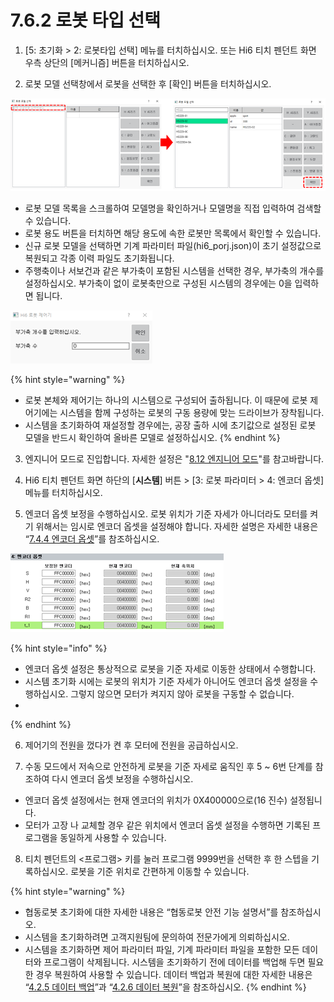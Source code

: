 ﻿# 7.6.2 로봇 타입 선택


1.	\[5: 초기화 &gt; 2: 로봇타입 선택\] 메뉴를 터치하십시오. 또는 Hi6 티치 펜던트 화면 우측 상단의 \[메커니즘\] 버튼을 터치하십시오.

2.	로봇 모델 선택창에서 로봇을 선택한 후 \[확인\] 버튼을 터치하십시오.

![](../../_assets/tp630/init-robot-select.png)

* 로봇 모델 목록을 스크롤하여 모델명을 확인하거나 모델명을 직접 입력하여 검색할 수 있습니다.
* 로봇 용도 버튼을 터치하면 해당 용도에 속한 로봇만 목록에서 확인할 수 있습니다.
* 신규 로봇 모델을 선택하면 기계 파라미터 파일\(hi6\_porj.json\)이 초기 설정값으로 복원되고 각종 이력 파일도 초기화됩니다.
* 주행축이나 서보건과 같은 부가축이 포함된 시스템을 선택한 경우, 부가축의 개수를 설정하십시오. 부가축이 없이 로봇축만으로 구성된 시스템의 경우에는 0을 입력하면 됩니다.

![](../../_assets/tp630/init-addaxis-pop.png)

{% hint style="warning" %}
* 로봇 본체와 제어기는 하나의 시스템으로 구성되어 출하됩니다. 이 때문에 로봇 제어기에는 시스템을 함께 구성하는 로봇의 구동 용량에 맞는 드라이브가 장착됩니다.
* 시스템을 초기화하여 재설정할 경우에는, 공장 출하 시에 초기값으로 설정된 로봇 모델을 반드시 확인하여 올바른 모델로 설정하십시오.
{% endhint %}

3.	엔지니어 모드로 진입합니다. 자세한 설정은 "[8.12 엔지니어 모드](../../8-r-code\12-r314.md)"를 참고바랍니다.

4.	Hi6 티치 펜던트 화면 하단의 \[**시스템**\] 버튼 &gt; \[3: 로봇 파라미터 &gt; 4: 엔코더 옵셋\] 메뉴를 터치하십시오.

5.	엔코더 옵셋 보정을 수행하십시오. 로봇 위치가 기준 자세가 아니더라도 모터를 켜기 위해서는 임시로 엔코더 옵셋을 설정해야 합니다. 자세한 설명은 자세한 내용은 “[7.4.4 엔코더 옵셋](../../7-setting/4-robot-parameter/4-encoder-offset/README.md)”를 참조하십시오.

![](../../_assets/tp630/robot-encoder-offset_.png)

{% hint style="info" %}
* 엔코더 옵셋 설정은 통상적으로 로봇을 기준 자세로 이동한 상태에서 수행합니다.
* 시스템 초기화 시에는 로봇의 위치가 기준 자세가 아니어도 엔코더 옵셋 설정을 수행하십시오. 그렇지 않으면 모터가 켜지지 않아 로봇을 구동할 수 없습니다.
*  
{% endhint %}

6.	제어기의 전원을 껐다가 켠 후 모터에 전원을 공급하십시오.

7.	수동 모드에서 저속으로 안전하게 로봇을 기준 자세로 움직인 후 5 ~ 6번 단계를 참조하여 다시 엔코더 옵셋 보정을 수행하십시오.

* 엔코더 옵셋 설정에서는 현재 엔코더의 위치가 0X400000으로\(16 진수\) 설정됩니다.
* 모터가 고장 나 교체할 경우 같은 위치에서 엔코더 옵셋 설정을 수행하면 기록된 프로그램을 동일하게 사용할 수 있습니다.

8.	티치 펜던트의 &lt;프로그램&gt; 키를 눌러 프로그램 9999번을 선택한 후 한 스텝을 기록하십시오. 로봇을 기준 위치로 간편하게 이동할 수 있습니다.



{% hint style="warning" %}
* 협동로봇 초기화에 대한 자세한 내용은 “협동로봇 안전 기능 설명서”를 참조하십시오.
* 시스템을 초기화하려면 고객지원팀에 문의하여 전문가에게 의뢰하십시오.
* 시스템을 초기화하면 제어 파라미터 파일, 기계 파라미터 파일을 포함한 모든 데이터와 프로그램이 삭제됩니다. 시스템을 초기화하기 전에 데이터를 백업해 두면 필요한 경우 복원하여 사용할 수 있습니다. 데이터 백업과 복원에 대한 자세한 내용은 “[4.2.5 데이터 백업](../../4-menu/2-file-manager/5-data-backup.md)”과 “[4.2.6 데이터 복원](../../4-menu/2-file-manager/6-data-restore.md)”을 참조하십시오.
{% endhint %}



